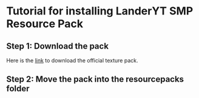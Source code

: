 # Tutorial for installing LanderYT SMP Resource Pack

## Step 1: Download the pack
Here is the [link](https://drive.google.com/file/d/1Pm4Ffe_aPS6NPyKMIO-cuKDNK2yncD8O/view?usp=sharing) to download the official texture pack. 

## Step 2: Move the pack into the resourcepacks folder
